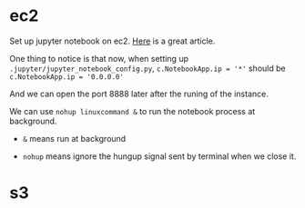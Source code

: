 # ec2

Set up jupyter notebook on ec2. [Here](https://medium.com/@alexjsanchez/python-3-notebooks-on-aws-ec2-in-15-mostly-easy-steps-2ec5e662c6c6) is a great article.

One thing to notice is that now, when setting up `.jupyter/jupyter_notebook_config.py`, `c.NotebookApp.ip = '*'` should be `c.NotebookApp.ip = '0.0.0.0'`

And we can open the port 8888 later after the runing of the instance.

We can use `nohup linuxcommand &` to run the notebook process at background.

* `&` means run at background

* `nohup` means ignore the hungup signal sent by terminal when we close it.

# s3


